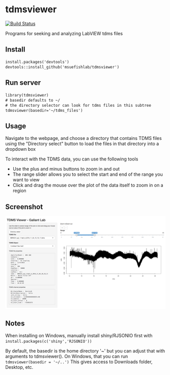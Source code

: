 # tdmsviewer

[![Build Status](https://travis-ci.org/msuefishlab/tdmsviewer.svg?branch=master)](https://travis-ci.org/msuefishlab/tdmsviewer)

Programs for seeking and analyzing LabVIEW tdms files

## Install


    install.packages('devtools')
    devtools::install_github('msuefishlab/tdmsviewer')

## Run server


    library(tdmsviewer)
    # basedir defaults to ~/
    # the directory selector can look for tdms files in this subtree
    tdmsviewer(basedir='~/tdms_files')

## Usage

Navigate to the webpage, and choose a directory that contains TDMS files using the "Directory select" button to load the files in that directory into a dropdown box

To interact with the TDMS data, you can use the following tools

- Use the plus and minus buttons to zoom in and out
- The range slider allows you to select the start and end of the range you want to view
- Click and drag the mouse over the plot of the data itself to zoom in on a region

## Screenshot

![](img/1.png)


## Notes

When installing on Windows, manually install shiny/RJSONIO first with `install.packages(c('shiny','RJSONIO'))`

By default, the basedir is the home directory '~' but you can adjust that with arguments to tdmsviewer(). On Windows, that you can run `tdmsviewer(basedir = '~/..')` This gives access to Downloads folder, Desktop, etc.
